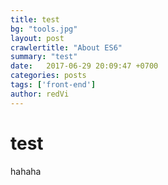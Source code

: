 ```yaml
---
title: test
bg: "tools.jpg"
layout: post
crawlertitle: "About ES6"
summary: "test"
date:   2017-06-29 20:09:47 +0700
categories: posts
tags: ['front-end']
author: redVi
---
```


# test

hahaha
